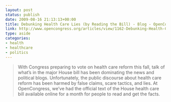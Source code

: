 ```yaml
---
layout: post
status: publish
date: 2009-08-16 21:13:13+00:00
title: Debunking Health Care Lies (by Reading the Bill) - Blog - OpenCongress
link: http://www.opencongress.org/articles/view/1162-Debunking-Health-Care-Lies-by-Reading-the-Bill-
type: aside
categories:
- health
- healthcare
- politics
---
```


> With Congress preparing to vote on health care reform this fall, talk of what’s in the major House bill has been dominating the news and political blogs. Unfortunately, the public discourse about health care reform has been harmed by false claims, scare tactics, and lies. At OpenCongress, we’ve had the official text of the House health care bill available online for a month for people to read and get the facts.
